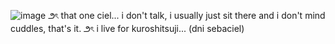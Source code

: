 ![image](https://github.com/user-attachments/assets/a1b03a6b-b44d-406a-b299-9d24d2716a7b)
౨ৎ that one ciel... i don't talk, i usually just sit there and i don't mind cuddles, that's it.
 ౨ৎ i live for kuroshitsuji... (dni sebaciel)
